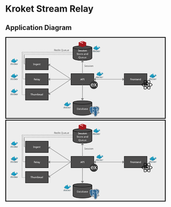 # Kroket Stream Relay

## Application Diagram

![GitHub Light](/.github/diagram.png#gh-light-mode-only)
![GitHub Dark](/.github/diagram.png#gh-dark-mode-only)
